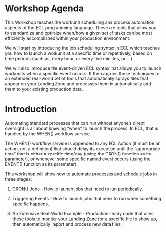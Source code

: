 # Workshop Agenda

This Workshop teaches the workunit scheduling and process automation aspects of the ECL programming language. These are tools that allow you to standardize and optimize when/how a given set of tasks can be most efficiently accomplished within your production environment.

We will start by introducing the job scheduling syntax in ECL which teaches you how to launch a workunit at a specific time or repetitively, based on time periods (such as, every hour, or every five minutes, or …).
 
We will also introduce the event-driven ECL syntax that allows you to launch workunits when a specific event occurs. It then applies these techniques to an extended real-world set of tools that automatically sprays files that appear on your Landing Zone and processes them to automatically add them to your existing production data. 

# Introduction

Automating standard processes that can run without anyone’s direct oversight is all about knowing “when” to launch the process. In ECL, that is handled by the WHEN() workflow service. 

The WHEN() workflow service is appended to any ECL Action (it must be an action, not a definition) that should delay its execution until the “appropriate time” that is either a specific time/day (using the CRON() function as its parameter), or whenever some specific named event occurs (using the EVENT() function as its parameter).

This workshop will show how to automate processes and schedule jobs in three stages:
 
1. CRON() Jobs - How to launch jobs that need to run periodically.
 
2. Triggering Events - How to launch jobs that need to run when something specific happens.
 
3. An Extensive Real-World Example - Production-ready code that uses these tools to monitor your Landing Zone for a specific file to show up, then automatically import and process new data files.
